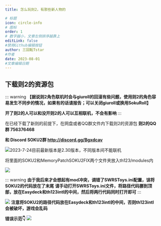```yaml
---
title: 怎么玩则2，有那些新人物的

# 标题
icon: circle-info
# 图标
order: 1
# 数字越小，文章左侧排序越靠上
editLink: false
#禁用Github编辑按钮
author: 三回転Tstar
#作者
date: 2023-08-01
#文章编辑日期
---
```


## **下载则2的资源包**

::: warning
**【据说则2角色联机时会与giuroll的回滚有些问题，使用则2的角色容易发生不同步的情况，如果有的话请报告；可以关闭giuroll或换用SokuRoll】**

**开了则2的人可以和没开则2的人可以互相联机，不会有影响**
:::

在已经下载了新则的前提下，在网盘或者QQ群文件内下载则2的资源包
**则2的QQ群  756376468**

**和 Discord SOKU2群   http://discord.gg/Bgxdcav**

![2023-7-24目前最新版本是2.30版本，不同版本间不能联机](https://img.514.live/img/202308010928710.png)

将里面的SOKU2和MemoryPatchSOKU2FIX两个文件夹放入th123/modules内

![](https://img.514.live/img/202308010928741.png)

::: warning
**由于我后来才会想起有mod冲突，调错了SWRSToys.ini配置，误将SOKU2的代码放在了末尾**
**请手动打开SWRSToys.ini文件，将路径代码挪到顶部，放在Easydeck和th123intl的中间，然后将两行代码同时打开即可**
:::

![](https://img.514.live/img/202308010930093.png)
**注意将SOKU2的路径代码放在Easydeck和th123intl的中间，否则th123intl会被破坏，游戏会乱码**


**错误示范👇**
![](https://img.514.live/img/202308010931570.png)





